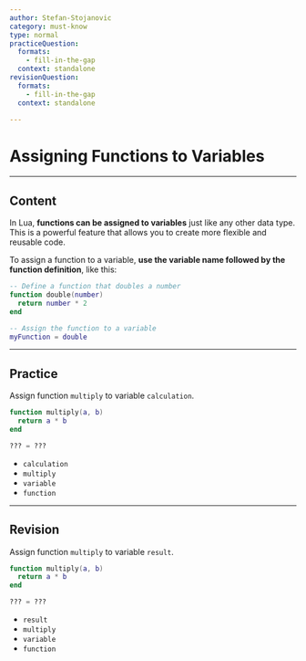 ```yaml
---
author: Stefan-Stojanovic
category: must-know
type: normal
practiceQuestion:
  formats:
    - fill-in-the-gap
  context: standalone
revisionQuestion:
  formats:
    - fill-in-the-gap
  context: standalone

---
```


# Assigning Functions to Variables 

---
## Content

In Lua, **functions can be assigned to variables** just like any other data type. This is a powerful feature that allows you to create more flexible and reusable code.

To assign a function to a variable, **use the variable name followed by the function definition**, like this:
```lua
-- Define a function that doubles a number
function double(number)
  return number * 2
end

-- Assign the function to a variable
myFunction = double
```

---
## Practice

Assign function `multiply` to variable `calculation`.

```lua
function multiply(a, b)
  return a * b
end

??? = ???

```

- `calculation`
- `multiply`
- `variable`
- `function`


---
## Revision

Assign function `multiply` to variable `result`.

```lua
function multiply(a, b)
  return a * b
end

??? = ???

```

- `result`
- `multiply`
- `variable`
- `function`